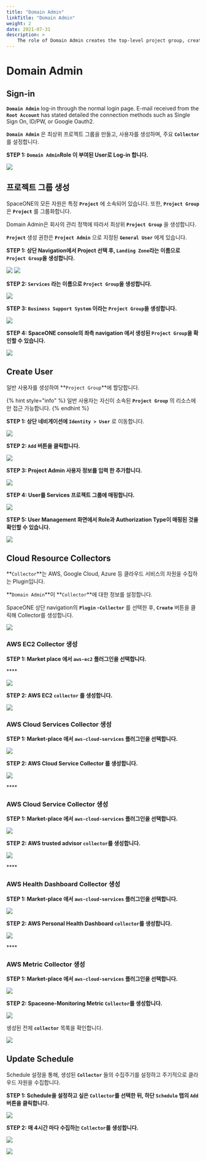 ```yaml
---
title: "Domain Admin"
linkTitle: "Domain Admin"
weight: 2
date: 2021-07-31
description: >
    The role of Domain Admin creates the top-level project group, creates users, and sets the main collector.
---
```


# Domain Admin

## Sign-in

**`Domain Admin`** log-in through the normal login page. E-mail received from the **`Root Account`** has stated detailed the connection methods such as Single Sign On, ID/PW, or Google Oauth2.

**`Domain Admin`** 은 최상위 프로젝트 그룹을 만들고, 사용자를 생성하며, 주요 **`Collector`** 를 설정합니다.



**STEP 1: `Domain Admin`Role 이 부여된 User로 Log-in 합니다.** 

![](/docs/using_spaceone_console/admin_guide/getting-started/Domain-Admin_img/Domain-Admin_image_01.png)

## 프로젝트 그룹 생성

SpaceONE의 모든 자원은 특정 **`Project`** 에 소속되어 있습니다. 또한,  **`Project Group`** 은 **`Project`** 를 그룹화합니다. 

Domain Admin은 회사의 관리 정책에 따라서 최상위 **`Project Group`** 을 생성합니다. 

**`Project`** 생성 권한은 **`Project Admin`** 으로 지정된 **`General User`** 에게 있습니다. 


**STEP 1: 상단 Navigation에서 Project 선택 후, `Landing Zone`라는 이름으로 `Project Group`을 생성합니다.** 

![](/docs/using_spaceone_console/admin_guide/getting-started/Domain-Admin_img/Domain-Admin_image_02.png)
![](/docs/using_spaceone_console/admin_guide/getting-started/Domain-Admin_img/Domain-Admin_image_03.png)

**STEP 2: `Services` 라는 이름으로 `Project Group`을 생성합니다.**

![](/docs/using_spaceone_console/admin_guide/getting-started/Domain-Admin_img/Domain-Admin_image_04.png)

**STEP 3: `Business Support System` 이라는 `Project Group`을 생성합니다.** 

![](/docs/using_spaceone_console/admin_guide/getting-started/Domain-Admin_img/Domain-Admin_image_05.png)

**STEP 4: SpaceONE console의 좌측 navigation 에서 생성된 `Project Group`을 확인할 수 있습니다.**

![](/docs/using_spaceone_console/admin_guide/getting-started/Domain-Admin_img/Domain-Admin_image_06.png)

## Create User

일반 사용자를 생성하여 **`Project Group`**에 할당합니다. 

{% hint style="info" %}
일반 사용자는 자신이 소속된 **`Project Group`** 의 리소스에만 접근 가능합니다. 
{% endhint %}

**STEP 1: 상단 네비게이션에 `Identity > User`** 로 이동합니다.

![](/docs/using_spaceone_console/admin_guide/getting-started/Domain-Admin_img/Domain-Admin_image_07.png)

  
**STEP 2: `Add` 버튼을 클릭합니다.** 

![](/docs/using_spaceone_console/admin_guide/getting-started/Domain-Admin_img/Domain-Admin_image_08.png)

**STEP 3: Project Admin 사용자 정보를 입력 한  추가합니다.** 

![](/docs/using_spaceone_console/admin_guide/getting-started/Domain-Admin_img/Domain-Admin_image_09.png)

**STEP 4: User를 Services 프로젝트 그룹에 매핑합니다.**

![](/docs/using_spaceone_console/admin_guide/getting-started/Domain-Admin_img/Domain-Admin_image_10.png)

**STEP 5: User Management 화면에서 Role과 Authorization Type이 매핑된 것을 확인할 수 있습니다.**

![](/docs/using_spaceone_console/admin_guide/getting-started/Domain-Admin_img/Domain-Admin_user_role.png)


## Cloud Resource Collectors

**`Collector`**는 AWS, Google Cloud, Azure 등 클라우드 서비스의 자원을 수집하는 Plugin입니다. 

**`Domain Admin`**이 **`Collector`**에 대한 정보를  설정합니다. 



SpaceONE 상단 navigation의 **`Plugin` -`Collector`** 를 선택한 후, **`Create`** 버튼을 클릭해 Collector를 생성합니다.

![](/docs/using_spaceone_console/admin_guide/getting-started/Domain-Admin_img/Domain-Admin_image_14.png)



### **AWS EC2 Collector 생성**

**STEP 1: Market place 에서 `aws-ec2` 플러그인을 선택합니다.**

\*\*\*\*

![](/docs/using_spaceone_console/admin_guide/getting-started/Domain-Admin_img/Domain-Admin_image_15.png)

**STEP 2: AWS EC2 `collector` 를 생성합니다.**

![](/docs/using_spaceone_console/admin_guide/getting-started/Domain-Admin_img/Domain-Admin_image_16.png)



### **AWS Cloud Services Collector 생성**

**STEP 1: Market-place 에서 `aws-cloud-services` 플러그인을 선택합니다.**

![](/docs/using_spaceone_console/admin_guide/getting-started/Domain-Admin_img/Domain-Admin_image_17.png)

  
**STEP 2: AWS Cloud Service Collector 를 생성합니다.** 

![](/docs/using_spaceone_console/admin_guide/getting-started/Domain-Admin_img/Domain-Admin_image_18.png)

\*\*\*\*

### **AWS  Cloud Service Collector 생성**

**STEP 1: Market-place 에서 `aws-cloud-services` 플러그인을 선택합니다.**

![](/docs/using_spaceone_console/admin_guide/getting-started/Domain-Admin_img/Domain-Admin_image_19.png)

**STEP 2: AWS trusted advisor `collector`를 생성합니다.** 

![](/docs/using_spaceone_console/admin_guide/getting-started/Domain-Admin_img/Domain-Admin_image_20.png)

\*\*\*\*

### **AWS Health Dashboard Collector 생성**

**STEP 1: Market-place 에서 `aws-cloud-services` 플러그인을 선택합니다.**

![](/docs/using_spaceone_console/admin_guide/getting-started/Domain-Admin_img/Domain-Admin_image_21.png)

**STEP 2: AWS Personal Health Dashboard `collector`를 생성합니다.** 

![](/docs/using_spaceone_console/admin_guide/getting-started/Domain-Admin_img/Domain-Admin_image_22.png)

\*\*\*\*

### **AWS Metric Collector 생성**

**STEP 1: Market-place 에서 `aws-cloud-services` 플러그인을 선택합니다.**

![](/docs/using_spaceone_console/admin_guide/getting-started/Domain-Admin_img/Domain-Admin_image_23.png)

**STEP 2: Spaceone-Monitoring Metric `Collector`를 생성합니다.** 

![](/docs/using_spaceone_console/admin_guide/getting-started/Domain-Admin_img/Domain-Admin_image_24.png)

생성된 전체 **`collector`** 목록을 확인합니다.

![](/docs/using_spaceone_console/admin_guide/getting-started/Domain-Admin_img/Domain-Admin_image_25.png)

## Update Schedule

Schedule 설정을 통해, 생성된 **`Collector`** 들의 수집주기를 설정하고 주기적으로 클라우드 자원을 수집합니다.   



**STEP 1: Schedule을 설정하고 싶은 `Collector`를 선택한 뒤, 하단 `Schedule` 탭의 `Add` 버튼을 클릭합니다.** 

![](/docs/using_spaceone_console/admin_guide/getting-started/Domain-Admin_img/Domain-Admin_image_26.png)

**STEP 2: 매 4시간 마다 수집하는 `Collector`를 생성합니다.**

![](/docs/using_spaceone_console/admin_guide/getting-started/Domain-Admin_img/Domain-Admin_image_27.png)

![](/docs/using_spaceone_console/admin_guide/getting-started/Domain-Admin_img/Domain-Admin_image_28.png)


